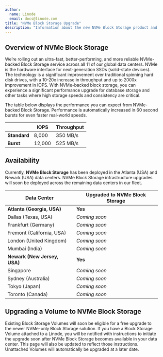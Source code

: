 ```yaml
---
author:
  name: Linode
  email: docs@linode.com
title: "NVMe Block Storage Upgrade"
description: "Information about the new NVMe Block Storage product and how to upgrade a Volume."
---
```


## Overview of NVMe Block Storage

We’re rolling out an ultra-fast, better-performing, and more reliable NVMe-backed Block Storage service across all 11 of our global data centers. NVMe is the hardware interface for next-generation SSDs (solid-state devices). The technology is a significant improvement over traditional spinning hard disk drives, with a 10-20x increase in throughput and up to 2000x improvement in IOPS. With NVMe-backed block storage, you can experience a significant performance upgrade for database storage and other tasks where high storage speeds and consistency are critical.

The table below displays the performance you can expect from NVMe-backed Block Storage. Performance is automatically increased in 60 second bursts for even faster real-world speeds.

| | IOPS | Throughput |
| -- | -- | -- |
| **Standard** | 8,000 | 350 MB/s |
| **Burst** | 12,000 | 525 MB/s |

## Availability

Currently, **NVMe Block Storage** has been deployed in the Atlanta (USA) and Newark (USA) data centers. NVMe Block Storage infrastructure upgrades will soon be deployed across the remaining data centers in our fleet.

| Data Center | Upgraded to NVMe Block Storage |
| -- | -- |
| **Atlanta (Georgia, USA)** | **Yes** |
| Dallas (Texas, USA) | *Coming soon* |
| Frankfurt (Germany) | *Coming soon* |
| Fremont (California, USA) | *Coming soon* |
| London (United Kingdom) | *Coming soon* |
| Mumbai (India) | *Coming soon* |
| **Newark (New Jersey, USA)** | **Yes** |
| Singapore | *Coming soon* |
| Sydney (Australia) | *Coming soon* |
| Tokyo (Japan) | *Coming soon* |
| Toronto (Canada) | *Coming soon* |

## Upgrading a Volume to NVMe Block Storage

Existing Block Storage Volumes will soon be eligible for a free upgrade to the newer NVMe-only Block Storage solution. If you have a Block Storage Volume attached to a Linode, you will be notified with instructions to initiate the upgrade soon after NVMe Block Storage becomes available in your data center. This page will also be updated to reflect those instructions. Unattached Volumes will automatically be upgraded at a later date.
